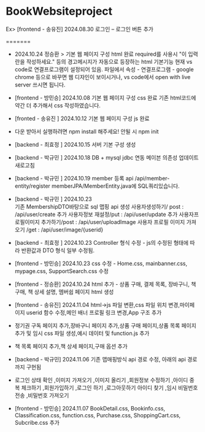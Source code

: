 # BookWebsiteproject

Ex> [frontend - 송유진] 2024.08.30 로그인 – 로그인 버튼 추가

=======
+ 2024.10.24 정승환 > 기본 웹 페이지 구성 html 완료
required를 사용시 "이 입력란을 작성하세요." 등의 경고메시지가 자동으로 등장하는 html 기본기능
현재 vs code로 연결프로그램이 설정되어 있음. 파일에서 속성 - 연결프로그램 - google chrome 등으로 바꾸면 웹 디자인이 보이시거나, vs code에서 open with live server 쓰시면 됩니다.

+ [frontend - 방민승] 2024.10.08 기본 웹 페이지 구성 css 완료
기존 html코드에 약간 더 추가해서 css 작성하였습니다.

+ [fronted - 송유진 ] 2024.10.12 기본 웹 페이지 구성 js 완료
+ 다운 받아서 실행하려면 npm install 해주세요! 안될 시 npm init

+ [backend - 최효정 ] 2024.10.15 서버 기본 구성 생성

+ [backend - 박규민 ] 2024.10.18 DB + mysql jdbc 연동 
메이븐 의존성 업데이트 새로고침 

+ [backend - 박규민 ] 2024.10.19 member 등록 api
/api/member-entity/register 
memberJPA/MemberEntity.java에 SQL쿼리있습니다. 

+ [backend - 박규민 ] 2024.10.23  
 기존 MembershipDTO바탕으로 sql 맵핑 api 생성
사용자생성하기/ post : /api/user/create 추가
사용자정보 재설정/put : /api/user/update 추가
사용자프로필이미지 추가하기/post : /api/user/uploadImage
사용자 프로필 이미지 가져오기 /get : /api/user/image/{userid}

+ [backend - 최효정 ] 2024.10.23 Controller 형식 수정 - js의 수정된 형태에 따라 반환값과 DTO 형식 일부 수정됨.

+ [frontend - 방민승] 2024.10.23 css 수정 - Home.css, mainbanner.css, mypage.css, SupportSearch.css 수정

+ [frontend - 정승환] 2024.10.24 html 추가 - 상품 구매, 결제 목록, 장바구니, 책 구매, 책 상세 설명, 멤버쉽 페이지 html 생성

+ [frontend - 송유진] 2024.11.04 html->js 파일 변환,css 파일 위치 변경,마이페이지 userid 함수 수정,메인 배너 프로필 링크 변경,App 구조 추가
+ 정기권 구독 페이지 추가,장바구니 페이지 추가,상품 구매 페이지,상품 목록 페이지 추가 및 임시 css 파일 생성,예시 데이터 및 function.js 추가
+ 책 목록 페이지 추가,책 상세 페이지,구매 옵션 추가

+ [backend - 박규민] 2024.11.06 기존 맵매핑방식 api 경로 수정, 아래의 api 경로 까지 구현됨
+ 로그인 상태 확인 ,이미지 가져오기 ,이미지 올리기 ,회원정보 수정하기 ,아이디 중복 체크하기 ,회원가입하기 ,로그인 하기 ,로그아웃하기
아이디 찾기 ,임시 비밀번호 전송 ,비밀번호  가져오기

+ [frontend - 방민승] 2024.11.07 BookDetail.css, Bookinfo.css, Classification.css, function.css, Purchase.css, ShoppingCart.css, Subcribe.css 추가
